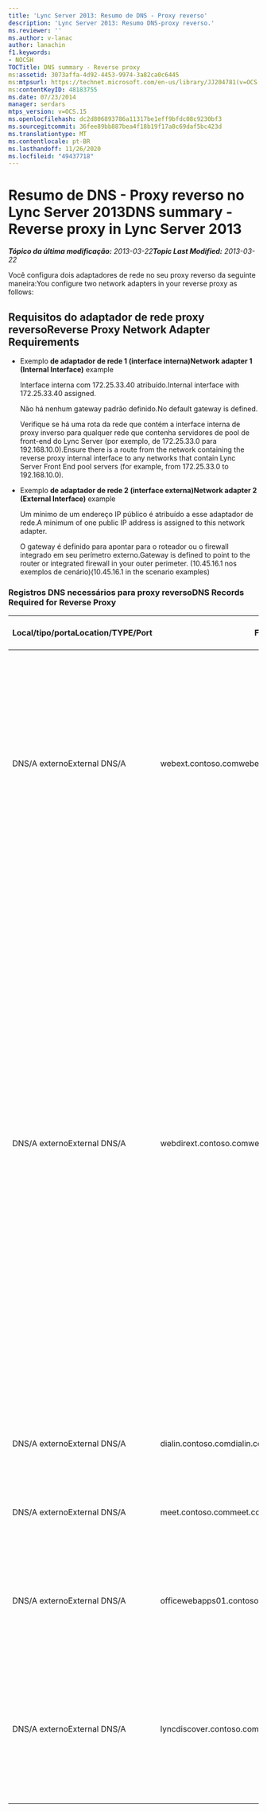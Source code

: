 ```yaml
---
title: 'Lync Server 2013: Resumo de DNS - Proxy reverso'
description: 'Lync Server 2013: Resumo DNS-proxy reverso.'
ms.reviewer: ''
ms.author: v-lanac
author: lanachin
f1.keywords:
- NOCSH
TOCTitle: DNS summary - Reverse proxy
ms:assetid: 3073affa-4d92-4453-9974-3a82ca0c6445
ms:mtpsurl: https://technet.microsoft.com/en-us/library/JJ204781(v=OCS.15)
ms:contentKeyID: 48183755
ms.date: 07/23/2014
manager: serdars
mtps_version: v=OCS.15
ms.openlocfilehash: dc2d806893786a11317be1eff9bfdc08c9230bf3
ms.sourcegitcommit: 36fee89bb887bea4f18b19f17a8c69daf5bc423d
ms.translationtype: MT
ms.contentlocale: pt-BR
ms.lasthandoff: 11/26/2020
ms.locfileid: "49437718"
---
```

# <a name="dns-summary---reverse-proxy-in-lync-server-2013"></a><span data-ttu-id="7ab88-103">Resumo de DNS - Proxy reverso no Lync Server 2013</span><span class="sxs-lookup"><span data-stu-id="7ab88-103">DNS summary - Reverse proxy in Lync Server 2013</span></span>

<div data-xmlns="http://www.w3.org/1999/xhtml">

<div class="topic" data-xmlns="http://www.w3.org/1999/xhtml" data-msxsl="urn:schemas-microsoft-com:xslt" data-cs="https://msdn.microsoft.com/">

<div data-asp="https://msdn2.microsoft.com/asp">



</div>

<div id="mainSection">

<div id="mainBody"><span data-ttu-id="7ab88-104">

<span> </span></span><span class="sxs-lookup"><span data-stu-id="7ab88-104">

<span> </span></span></span>

<span data-ttu-id="7ab88-105">_**Tópico da última modificação:** 2013-03-22_</span><span class="sxs-lookup"><span data-stu-id="7ab88-105">_**Topic Last Modified:** 2013-03-22_</span></span>

<span data-ttu-id="7ab88-106">Você configura dois adaptadores de rede no seu proxy reverso da seguinte maneira:</span><span class="sxs-lookup"><span data-stu-id="7ab88-106">You configure two network adapters in your reverse proxy as follows:</span></span>

<div>

## <a name="reverse-proxy-network-adapter-requirements"></a><span data-ttu-id="7ab88-107">Requisitos do adaptador de rede proxy reverso</span><span class="sxs-lookup"><span data-stu-id="7ab88-107">Reverse Proxy Network Adapter Requirements</span></span>

  - <span data-ttu-id="7ab88-108">Exemplo **de adaptador de rede 1 (interface interna)**</span><span class="sxs-lookup"><span data-stu-id="7ab88-108">**Network adapter 1 (Internal Interface)** example</span></span>
    
    <span data-ttu-id="7ab88-109">Interface interna com 172.25.33.40 atribuído.</span><span class="sxs-lookup"><span data-stu-id="7ab88-109">Internal interface with 172.25.33.40 assigned.</span></span>
    
    <span data-ttu-id="7ab88-110">Não há nenhum gateway padrão definido.</span><span class="sxs-lookup"><span data-stu-id="7ab88-110">No default gateway is defined.</span></span>
    
    <span data-ttu-id="7ab88-111">Verifique se há uma rota da rede que contém a interface interna de proxy inverso para qualquer rede que contenha servidores de pool de front-end do Lync Server (por exemplo, de 172.25.33.0 para 192.168.10.0).</span><span class="sxs-lookup"><span data-stu-id="7ab88-111">Ensure there is a route from the network containing the reverse proxy internal interface to any networks that contain Lync Server Front End pool servers (for example, from 172.25.33.0 to 192.168.10.0).</span></span>

  - <span data-ttu-id="7ab88-112">Exemplo **de adaptador de rede 2 (interface externa)**</span><span class="sxs-lookup"><span data-stu-id="7ab88-112">**Network adapter 2 (External Interface)** example</span></span>
    
    <span data-ttu-id="7ab88-113">Um mínimo de um endereço IP público é atribuído a esse adaptador de rede.</span><span class="sxs-lookup"><span data-stu-id="7ab88-113">A minimum of one public IP address is assigned to this network adapter.</span></span>
    
    <span data-ttu-id="7ab88-114">O gateway é definido para apontar para o roteador ou o firewall integrado em seu perímetro externo.</span><span class="sxs-lookup"><span data-stu-id="7ab88-114">Gateway is defined to point to the router or integrated firewall in your outer perimeter.</span></span> <span data-ttu-id="7ab88-115">(10.45.16.1 nos exemplos de cenário)</span><span class="sxs-lookup"><span data-stu-id="7ab88-115">(10.45.16.1 in the scenario examples)</span></span>

### <a name="dns-records-required-for-reverse-proxy"></a><span data-ttu-id="7ab88-116">Registros DNS necessários para proxy reverso</span><span class="sxs-lookup"><span data-stu-id="7ab88-116">DNS Records Required for Reverse Proxy</span></span>

<table>
<colgroup>
<col style="width: 25%" />
<col style="width: 25%" />
<col style="width: 25%" />
<col style="width: 25%" />
</colgroup>
<thead>
<tr class="header">
<th><span data-ttu-id="7ab88-117">Local/tipo/porta</span><span class="sxs-lookup"><span data-stu-id="7ab88-117">Location/TYPE/Port</span></span></th>
<th><span data-ttu-id="7ab88-118">FQDN</span><span class="sxs-lookup"><span data-stu-id="7ab88-118">FQDN</span></span></th>
<th><span data-ttu-id="7ab88-119">Endereço IP</span><span class="sxs-lookup"><span data-stu-id="7ab88-119">IP address</span></span></th>
<th><span data-ttu-id="7ab88-120">Mapas para/comentários</span><span class="sxs-lookup"><span data-stu-id="7ab88-120">Maps to/comments</span></span></th>
</tr>
</thead>
<tbody>
<tr class="odd">
<td><p><span data-ttu-id="7ab88-121">DNS/A externo</span><span class="sxs-lookup"><span data-stu-id="7ab88-121">External DNS/A</span></span></p></td>
<td><p><span data-ttu-id="7ab88-122">webext.contoso.com</span><span class="sxs-lookup"><span data-stu-id="7ab88-122">webext.contoso.com</span></span></p></td>
<td><p><span data-ttu-id="7ab88-123">Ouvinte atribuído para recursos publicados externamente</span><span class="sxs-lookup"><span data-stu-id="7ab88-123">Assigned listener for externally published resources</span></span></p></td>
<td><p><span data-ttu-id="7ab88-124">Serviços Web externos da implantação interna.</span><span class="sxs-lookup"><span data-stu-id="7ab88-124">External web services from the internal deployment.</span></span> <span data-ttu-id="7ab88-125">Registros adicionais podem ser definidos e criados para todos os pools e servidores individuais para qualquer domínio SIP que usará esse proxy reverso e definido serviços Web externos.</span><span class="sxs-lookup"><span data-stu-id="7ab88-125">Additional records can be defined and created for all pools and single servers for any SIP domain that will use this reverse proxy, and has defined external web services.</span></span></p></td>
</tr>
<tr class="even">
<td><p><span data-ttu-id="7ab88-126">DNS/A externo</span><span class="sxs-lookup"><span data-stu-id="7ab88-126">External DNS/A</span></span></p></td>
<td><p><span data-ttu-id="7ab88-127">webdirext.contoso.com</span><span class="sxs-lookup"><span data-stu-id="7ab88-127">webdirext.contoso.com</span></span></p></td>
<td><p><span data-ttu-id="7ab88-128">Ouvinte atribuído para recursos publicados externamente</span><span class="sxs-lookup"><span data-stu-id="7ab88-128">Assigned listener for externally published resources</span></span></p></td>
<td><p><span data-ttu-id="7ab88-129">Serviços Web externos para os directors ou pools de directors na sua implantação.</span><span class="sxs-lookup"><span data-stu-id="7ab88-129">External web services for the Directors or Director pools in your deployment.</span></span> <span data-ttu-id="7ab88-130">Você pode definir tantos diretores quantos são diferentes diretores, que podem estar associados a outros domínios SIP.</span><span class="sxs-lookup"><span data-stu-id="7ab88-130">You can define as many Directors as there are distinct Directors, of which may be associated with other SIP domains.</span></span></p>
<div>

> [!IMPORTANT]  
> <span data-ttu-id="7ab88-131">A definição dos registros de DNS para e a publicação dos directors não é o pool de front-end ou a decisão do diretor.</span><span class="sxs-lookup"><span data-stu-id="7ab88-131">Defining the DNS records for and publishing the Directors is not an either the Front End pool or the Director decision.</span></span> <span data-ttu-id="7ab88-132">Você deve definir e publicar os serviços Web externos do diretor e do pool de front-end se estiver usando directors.</span><span class="sxs-lookup"><span data-stu-id="7ab88-132">You must define and publish both the Director and the Front End pool external web services if you are using Directors.</span></span> <span data-ttu-id="7ab88-133">Tipos de tráfego específicos (para autenticação e outros usos) serão enviados ao diretor primeiro, se ele for definido na topologia.</span><span class="sxs-lookup"><span data-stu-id="7ab88-133">Specific traffic types (for authentication and other uses) will be sent to the Director first, if it is defined in the topology.</span></span>


</div></td>
</tr>
<tr class="odd">
<td><p><span data-ttu-id="7ab88-134">DNS/A externo</span><span class="sxs-lookup"><span data-stu-id="7ab88-134">External DNS/A</span></span></p></td>
<td><p><span data-ttu-id="7ab88-135">dialin.contoso.com</span><span class="sxs-lookup"><span data-stu-id="7ab88-135">dialin.contoso.com</span></span></p></td>
<td><p><span data-ttu-id="7ab88-136">Ouvinte atribuído para recursos publicados externamente</span><span class="sxs-lookup"><span data-stu-id="7ab88-136">Assigned listener for externally published resources</span></span></p></td>
<td><p><span data-ttu-id="7ab88-137">Conferência discada publicada externamente</span><span class="sxs-lookup"><span data-stu-id="7ab88-137">Dial-in conferencing published externally</span></span></p></td>
</tr>
<tr class="even">
<td><p><span data-ttu-id="7ab88-138">DNS/A externo</span><span class="sxs-lookup"><span data-stu-id="7ab88-138">External DNS/A</span></span></p></td>
<td><p><span data-ttu-id="7ab88-139">meet.contoso.com</span><span class="sxs-lookup"><span data-stu-id="7ab88-139">meet.contoso.com</span></span></p></td>
<td><p><span data-ttu-id="7ab88-140">Ouvinte atribuído para recursos publicados externamente</span><span class="sxs-lookup"><span data-stu-id="7ab88-140">Assigned listener for externally published resources</span></span></p></td>
<td><p><span data-ttu-id="7ab88-141">Conferências publicadas externamente</span><span class="sxs-lookup"><span data-stu-id="7ab88-141">Conferences published externally</span></span></p></td>
</tr>
<tr class="odd">
<td><p><span data-ttu-id="7ab88-142">DNS/A externo</span><span class="sxs-lookup"><span data-stu-id="7ab88-142">External DNS/A</span></span></p></td>
<td><p><span data-ttu-id="7ab88-143">officewebapps01.contoso.com</span><span class="sxs-lookup"><span data-stu-id="7ab88-143">officewebapps01.contoso.com</span></span></p></td>
<td><p><span data-ttu-id="7ab88-144">Escuta atribuído para o servidor do Office Web Apps</span><span class="sxs-lookup"><span data-stu-id="7ab88-144">Assigned listener for Office Web Apps Server</span></span></p></td>
<td><p><span data-ttu-id="7ab88-145">Office Web Apps Server implantado internamente ou no perímetro e publicado para acesso de cliente externo</span><span class="sxs-lookup"><span data-stu-id="7ab88-145">Office Web Apps Server deployed internally or in the perimeter, and published for external client access</span></span></p></td>
</tr>
<tr class="even">
<td><p><span data-ttu-id="7ab88-146">DNS/A externo</span><span class="sxs-lookup"><span data-stu-id="7ab88-146">External DNS/A</span></span></p></td>
<td><p><span data-ttu-id="7ab88-147">lyncdiscover.contoso.com</span><span class="sxs-lookup"><span data-stu-id="7ab88-147">lyncdiscover.contoso.com</span></span></p></td>
<td><p><span data-ttu-id="7ab88-148">Ouvinte atribuído para recursos publicados externamente</span><span class="sxs-lookup"><span data-stu-id="7ab88-148">Assigned listener for externally published resources</span></span></p></td>
<td><p><span data-ttu-id="7ab88-149">O Lync descobriu registro externo para descoberta automática publicada externamente e inclui mobilidade, Microsoft Lync Web App e Agendador Web App</span><span class="sxs-lookup"><span data-stu-id="7ab88-149">Lync Discover External record for externally published AutoDiscover, and includes Mobility, Microsoft Lync Web App, and scheduler Web app</span></span></p></td>
</tr><span data-ttu-id="7ab88-150">
</tbody>
</table>


</div>

</div>

<span> </span>

</div>

</div>

</span><span class="sxs-lookup"><span data-stu-id="7ab88-150">
</tbody>
</table>


</div>

</div>

<span> </span>

</div>

</div>

</span></span></div>

